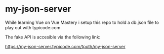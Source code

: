 # my-json-server
While learning Vue on Vue Mastery i setup this repo to hold a db.json file to play out with typicode.com.

The fake API is accesible via the following link:

https://my-json-server.typicode.com/tpoth/my-json-server
